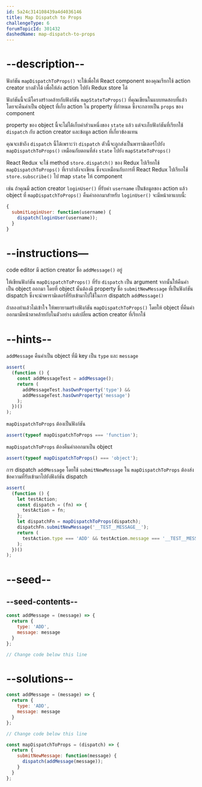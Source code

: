 ```yaml
---
id: 5a24c314108439a4d4036146
title: Map Dispatch to Props
challengeType: 6
forumTopicId: 301432
dashedName: map-dispatch-to-props
---
```


# --description--

ฟังก์ชัน `mapDispatchToProps()` จะใช้เพื่อให้ React component ของคุณเรียกใช้ action creator บางตัวได้ เพื่อให้ส่ง action ไปยัง Redux store ได้ 

ฟังก์ชันนี้จะมีโครงสร้างคล้ายกับฟังก์ชัน `mapStateToProps()` ที่คุณเขียนในแบบทดสอบที่แล้ว โดยจะคืนค่าเป็น object ที่เก็บ action ใน property ที่กำหนด ซึ่งจะกลายเป็น `props` ของ component 

property ของ object นี้จะไม่ได้เก็บค่าส่วนหนึ่งของ `state` แล้ว แต่จะเก็บฟังก์ชันที่เรียกใช้ `dispatch` กับ action creator และข้อมูล action ที่เกี่ยวข้องแทน

คุณจะเข้าถึง `dispatch` นี้ได้เพราะว่า `dispatch` ตัวนี้จะถูกส่งเป็นพารามิเตอร์ไปยัง `mapDispatchToProps()` 
เหมือนกับตอนที่ส่ง `state` ไปยัง `mapStateToProps()` 

React Redux จะใช้ method `store.dispatch()` ของ Redux ไปเรียกใช้ `mapDispatchToProps()` ที่เรากำลังจะเขียน
ซึ่งจะเหมือนกับการที่ React Redux ไปเรียกใช้ `store.subscribe()` ไป map `state` ให้ component

เช่น ถ้าคุณมี action creator `loginUser()` ที่รับค่า `username` เป็นข้อมูลของ action แล้ว object ที่ `mapDispatchToProps()` คืนค่าออกมาสำหรับ `loginUser()` จะมีหน้าตาแบบนี้:

```jsx
{
  submitLoginUser: function(username) {
    dispatch(loginUser(username));
  }
}
```

# --instructions—

code editor มี action creator ชื่อ `addMessage()` อยู่

ให้เขียนฟังก์ชัน `mapDispatchToProps()` ที่รับ `dispatch` เป็น argument จากนั้นให้คืนค่าเป็น object ออกมา โดยที่ object นั้นต้องมี property ชื่อ `submitNewMessage` ที่เป็นฟังก์ชัน dispatch 
ซึ่งจะนำพารามิเตอร์ที่รับเข้ามาไปใช้ในการ dispatch `addMessage()`

ถ้าลองทำแล้วไม่เข้าใจ ให้พยายามสร้างฟังก์ชัน `mapDispatchToProps()` โดยให้ object ที่คืนค่าออกมามีหน้าตาคล้ายกับในตัวอย่าง แต่เปลี่ยน action creator ที่เรียกใช้

# --hints--

`addMessage` คืนค่าเป็น object ที่มี key เป็น `type` และ `message`

```js
assert(
  (function () {
    const addMessageTest = addMessage();
    return (
      addMessageTest.hasOwnProperty('type') &&
      addMessageTest.hasOwnProperty('message')
    );
  })()
);
```

`mapDispatchToProps` ต้องเป็นฟังก์ชัน

```js
assert(typeof mapDispatchToProps === 'function');
```

`mapDispatchToProps` ต้องคืนค่าออกมาเป็น object 

```js
assert(typeof mapDispatchToProps() === 'object');
```

การ dispatch `addMessage` โดยใช้ `submitNewMessage` ใน `mapDispatchToProps` ต้องส่งข้อความที่รับเข้ามาไปยังฟังก์ชัน dispatch

```js
assert(
  (function () {
    let testAction;
    const dispatch = (fn) => {
      testAction = fn;
    };
    let dispatchFn = mapDispatchToProps(dispatch);
    dispatchFn.submitNewMessage('__TEST__MESSAGE__');
    return (
      testAction.type === 'ADD' && testAction.message === '__TEST__MESSAGE__'
    );
  })()
);
```

# --seed--

## --seed-contents--

```jsx
const addMessage = (message) => {
  return {
    type: 'ADD',
    message: message
  }
};

// Change code below this line
```

# --solutions--

```jsx
const addMessage = (message) => {
  return {
    type: 'ADD',
    message: message
  }
};

// Change code below this line

const mapDispatchToProps = (dispatch) => {
  return {
    submitNewMessage: function(message) {
      dispatch(addMessage(message));
    }
  }
};
```
